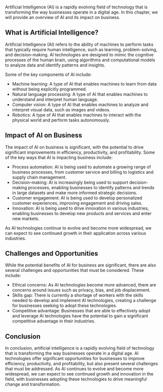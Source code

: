 
Artificial Intelligence (AI) is a rapidly evolving field of technology that is transforming the way businesses operate in a digital age. In this chapter, we will provide an overview of AI and its impact on business.

What is Artificial Intelligence?
--------------------------------

Artificial Intelligence (AI) refers to the ability of machines to perform tasks that typically require human intelligence, such as learning, problem-solving, and decision-making. AI technologies are designed to mimic the cognitive processes of the human brain, using algorithms and computational models to analyze data and identify patterns and insights.

Some of the key components of AI include:

* Machine learning: A type of AI that enables machines to learn from data without being explicitly programmed.
* Natural language processing: A type of AI that enables machines to understand and interpret human language.
* Computer vision: A type of AI that enables machines to analyze and interpret visual data, such as images and videos.
* Robotics: A type of AI that enables machines to interact with the physical world and perform tasks autonomously.

Impact of AI on Business
------------------------

The impact of AI on business is significant, with the potential to drive significant improvements in efficiency, productivity, and profitability. Some of the key ways that AI is impacting business include:

* Process automation: AI is being used to automate a growing range of business processes, from customer service and billing to logistics and supply chain management.
* Decision-making: AI is increasingly being used to support decision-making processes, enabling businesses to identify patterns and trends in large datasets and make more informed strategic decisions.
* Customer engagement: AI is being used to develop personalized customer experiences, improving engagement and driving sales.
* Innovation: AI is being used to drive innovation in various industries, enabling businesses to develop new products and services and enter new markets.

As AI technologies continue to evolve and become more widespread, we can expect to see continued growth in their application across various industries.

Challenges and Opportunities
----------------------------

While the potential benefits of AI for business are significant, there are also several challenges and opportunities that must be considered. These include:

* Ethical concerns: As AI technologies become more advanced, there are concerns around issues such as privacy, bias, and job displacement.
* Skills gap: There is currently a shortage of workers with the skills needed to develop and implement AI technologies, creating a challenge for businesses seeking to adopt these technologies.
* Competitive advantage: Businesses that are able to effectively adopt and leverage AI technologies have the potential to gain a significant competitive advantage in their industries.

Conclusion
----------

In conclusion, artificial intelligence is a rapidly evolving field of technology that is transforming the way businesses operate in a digital age. AI technologies offer significant opportunities for businesses to improve efficiency, productivity, and profitability, but also present several challenges that must be addressed. As AI continues to evolve and become more widespread, we can expect to see continued growth and innovation in the field, with businesses adopting these technologies to drive meaningful change and transformation.
